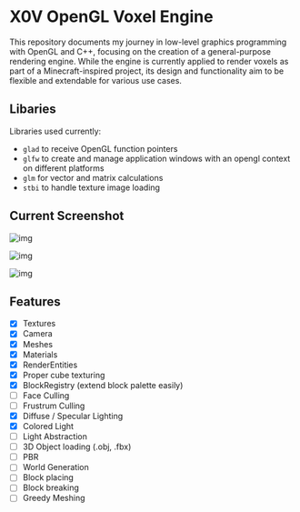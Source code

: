 # X0V OpenGL Voxel Engine

This repository documents my journey in low-level graphics programming with OpenGL and C++, focusing on the creation of a general-purpose rendering engine. While the engine is currently applied to render voxels as part of a Minecraft-inspired project, its design and functionality aim to be flexible and extendable for various use cases.

## Libaries

Libraries used currently:

- `glad` to receive OpenGL function pointers
- `glfw` to create and manage application windows with an opengl context on different platforms
- `glm` for vector and matrix calculations
- `stbi` to handle texture image loading

## Current Screenshot

![img](https://i.imgur.com/FaSGmWi.png "Current state")

![img](https://i.imgur.com/Kh2lODh.png)

![img](https://i.imgur.com/uxtu0hr.png)

## Features

* [X] Textures
* [X] Camera
* [X] Meshes
* [X] Materials
* [X] RenderEntities
* [X] Proper cube texturing
* [X] BlockRegistry (extend block palette easily)
* [ ] Face Culling
* [ ] Frustrum Culling
* [X] Diffuse / Specular Lighting
* [X] Colored Light
* [ ] Light Abstraction
* [ ] 3D Object loading (.obj, .fbx)
* [ ] PBR
* [ ] World Generation
* [ ] Block placing
* [ ] Block breaking
* [ ] Greedy Meshing
